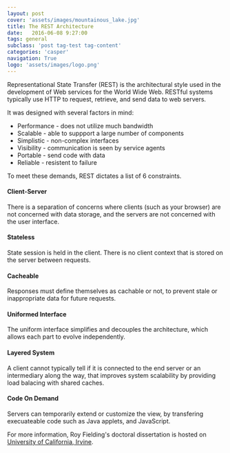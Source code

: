 ```yaml
---
layout: post
cover: 'assets/images/mountainous_lake.jpg'
title: The REST Architecture
date:   2016-06-08 9:27:00
tags: general
subclass: 'post tag-test tag-content'
categories: 'casper'
navigation: True
logo: 'assets/images/logo.png'
---
```


Representational State Transfer (REST) is the architectural style used in the development of Web services for the World Wide Web. RESTful systems typically use HTTP to request, retrieve, and send data to web servers. 

It was designed with several factors in mind:

<ul>
  <li>Performance - does not utilize much bandwidth</li>
  <li>Scalable - able to suppport a large number of components</li>
  <li>Simplistic - non-complex interfaces</li>
  <li>Visibility - communication is seen by service agents</li>
  <li>Portable - send code with data</li>
  <li>Reliable - resistent to failure</li>
</ul>

To meet these demands, REST dictates a list of 6 constraints. 

#### Client-Server

There is a separation of concerns where clients (such as your browser) are not concerned with data storage, and the servers are not concerned with the user interface. 

#### Stateless

State session is held in the client. There is no client context that is stored on the server between requests. 

#### Cacheable

Responses must define themselves as cachable or not, to prevent stale or inappropriate data for future requests.

#### Uniformed Interface

The uniform interface simplifies and decouples the architecture, which allows each part to evolve independently.

#### Layered System

A client cannot typically tell if it is connected to the end server or an intermediary along the way, that improves system scalability by providing load balacing with shared caches.

#### Code On Demand

Servers can temporarily extend or customize the view, by transfering execuateable code such as Java applets, and JavaScript.

For more information, Roy Fielding's doctoral dissertation is hosted on [University of California, Irvine](https://www.ics.uci.edu/~fielding/pubs/dissertation/rest_arch_style.htm).





